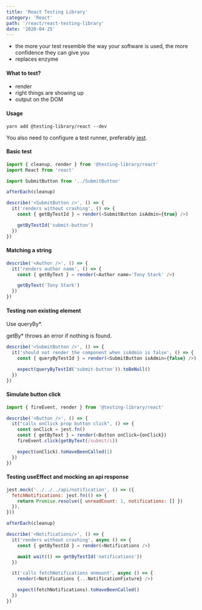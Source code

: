 ```yaml
---
title: 'React Testing Library'
category: 'React'
path: '/react/react-testing-library'
date: '2020-04-25'
---
```


- the more your test resemble the way your software is used, the more confidence they can give you
- replaces enzyme

#### What to test?

- render
- right things are showing up
- output on the DOM

#### Usage

```
yarn add @testing-library/react --dev
```

You also need to configure a test runner, preferably [jest](https://jestjs.io/).

#### Basic test

```javascript
import { cleanup, render } from '@testing-library/react'
import React from 'react'

import SubmitButton from '../SubmitButton'

afterEach(cleanup)

describe('<SubmitButton />', () => {
  it('renders without crashing', () => {
    const { getByTestId } = render(<SubmitButton isAdmin={true} />)

    getByTestId('submit-button')
  })
})
```

#### Matching a string

```javascript
describe('<Author />', () => {
  it('renders author name', () => {
    const { getByText } = render(<Author name='Tony Stark' />)

    getByText('Tony Stark')
  })
})
```

#### Testing non existing element

Use queryBy\*.

getBy\* throws an error if nothing is found.

```javascript
describe('<SubmitButton />', () => {
  it('should not render the component when isAdmin is false', () => {
    const { queryByTestId } = render(<SubmitButton isAdmin={false} />)

    expect(queryByTestId('submit-button')).toBeNull()
  })
})
```

#### Simulate button click

```javascript
import { fireEvent, render } from '@testing-library/react'

describe('<Button />', () => {
  it("calls onClick prop button click", () => {
    const onClick = jest.fn()
    const { getByText } = render(<Button onClick={onClick})
    fireEvent.click(getByText(/submit/i))

    expect(onClick).toHaveBeenCalled(1)
  })
})
```

#### Testing useEffect and mocking an api response

```javascript
jest.mock('../../../api/notification', () => ({
  fetchNotifications: jest.fn(() => {
    return Promise.resolve({ unreadCount: 1, notifications: [] })
  }),
}))

afterEach(cleanup)

describe('<Notifications/>', () => {
  it('renders without crashing', async () => {
    const { getByTestId } = render(<Notifications />)

    await wait(() => getByTestId('notifications'))
  })

  it('calls fetchNotifications onmount', async () => {
    render(<Notifications {...NotificationFixture} />)

    expect(fetchNotifications).toHaveBeenCalled()
  })
})
```
